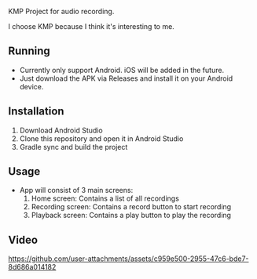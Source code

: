 KMP Project for audio recording.

I choose KMP because I think it's interesting to me.

## Running

- Currently only support Android. iOS will be added in the future.
- Just download the APK via Releases and install it on your Android device.

## Installation

1. Download Android Studio
2. Clone this repository and open it in Android Studio
3. Gradle sync and build the project

## Usage

- App will consist of 3 main screens:
    1. Home screen: Contains a list of all recordings
    2. Recording screen: Contains a record button to start recording
    3. Playback screen: Contains a play button to play the recording

## Video
https://github.com/user-attachments/assets/c959e500-2955-47c6-bde7-8d686a014182

